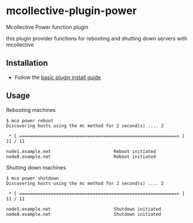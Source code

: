 mcollective-plugin-power
========================

Mcollective Power function plugin 

this plugin provider functions for rebooting and shutting down servers with mcollective

Installation
------------

* Follow the [basic plugin install guide](http://projects.puppetlabs.com/projects/mcollective-plugins/wiki/InstalingPlugins)

Usage
-----

Rebooting machines 

    $ mco power reboot
    Discovering hosts using the mc method for 2 second(s) .... 2

     * [ ============================================================> ] 11 / 11

    node1.example.net                        Reboot initiated
    node8.example.net                        Reboot initiated


Shutting down machines 

    $ mco power shutdown
    Discovering hosts using the mc method for 2 second(s) .... 2

     * [ ============================================================> ] 11 / 11

    node1.example.net                        Shutdown initiated
    node8.example.net                        Shutdown initiated

